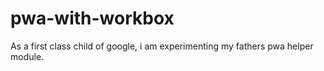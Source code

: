 # pwa-with-workbox
As a first class child of google, i am experimenting my fathers pwa helper module.
